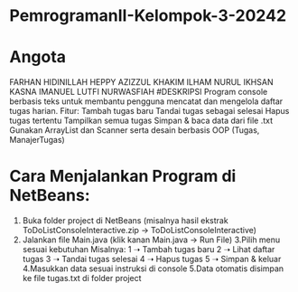 # PemrogramanII-Kelompok-3-20242
# Angota
FARHAN HIDINILLAH
HEPPY AZIZZUL KHAKIM
ILHAM NURUL IKHSAN
KASNA IMANUEL
LUTFI NURWASFIAH
#DESKRIPSI
Program console berbasis teks untuk membantu pengguna mencatat dan mengelola daftar tugas harian. Fitur: Tambah tugas baru Tandai tugas sebagai selesai Hapus tugas tertentu Tampilkan semua tugas Simpan & baca data dari file .txt Gunakan ArrayList dan Scanner serta desain berbasis OOP (Tugas, ManajerTugas)
# Cara Menjalankan Program di NetBeans:
1. Buka folder project di NetBeans (misalnya hasil ekstrak ToDoListConsoleInteractive.zip → ToDoListConsoleInteractive)
2. Jalankan file Main.java (klik kanan Main.java → Run File)
3.Pilih menu sesuai kebutuhan Misalnya: 1 ➝ Tambah tugas baru 2 ➝ Lihat daftar tugas 3 ➝ Tandai tugas selesai 4 ➝ Hapus tugas 5 ➝ Simpan & keluar
4.Masukkan data sesuai instruksi di console
5.Data otomatis disimpan ke file tugas.txt di folder project
